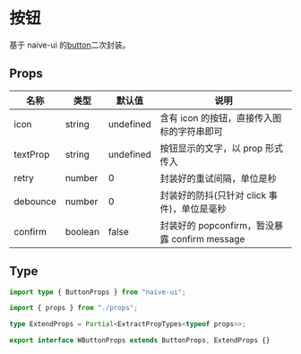 # 按钮

基于 naive-ui 的[button](https://www.naiveui.com/zh-CN/os-theme/components/button)二次封装。

## Props

| 名称     | 类型    | 默认值    | 说明                                          |
| -------- | ------- | --------- | --------------------------------------------- |
| icon     | string  | undefined | 含有 icon 的按钮，直接传入图标的字符串即可    |
| textProp | string  | undefined | 按钮显示的文字，以 prop 形式传入              |
| retry    | number  | 0         | 封装好的重试间隔，单位是秒                    |
| debounce | number  | 0         | 封装好的防抖(只针对 click 事件)，单位是毫秒   |
| confirm  | boolean | false     | 封装好的 popconfirm，暂没暴露 confirm message |

## Type

```ts
import type { ButtonProps } from "naive-ui";

import { props } from "./props";

type ExtendProps = Partial<ExtractPropTypes<typeof props>>;

export interface WButtonProps extends ButtonProps, ExtendProps {}
```
